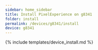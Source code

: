 ```yaml
---
sidebar: home_sidebar
title: Install PixelExperience on g8341
folder: install
permalink: /devices/g8341/install
device: g8341
---
```

{% include templates/device_install.md %}
